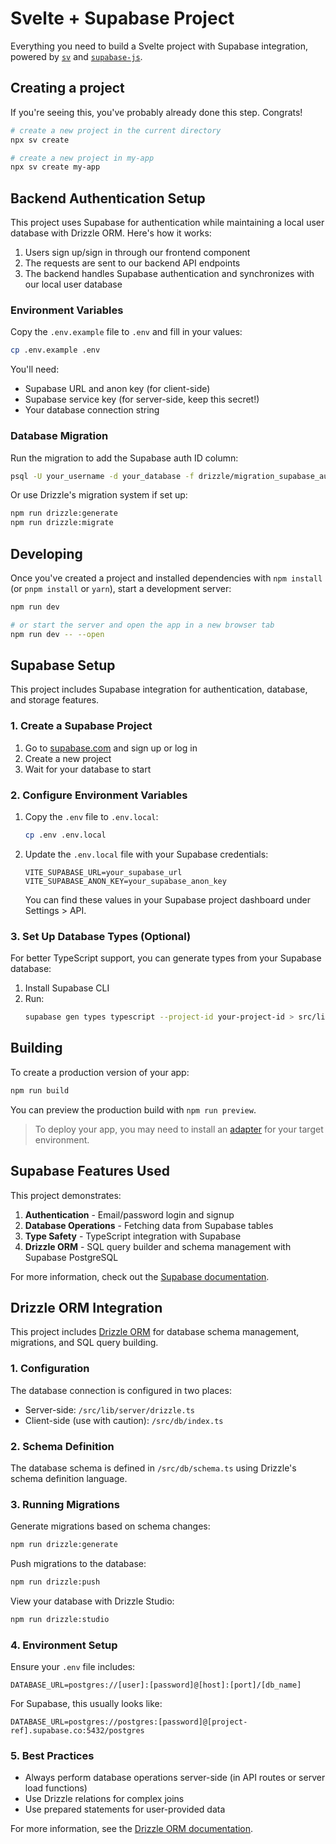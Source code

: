 # Svelte + Supabase Project

Everything you need to build a Svelte project with Supabase integration, powered by [`sv`](https://github.com/sveltejs/cli) and [`supabase-js`](https://github.com/supabase/supabase-js).

## Creating a project

If you're seeing this, you've probably already done this step. Congrats!

```bash
# create a new project in the current directory
npx sv create

# create a new project in my-app
npx sv create my-app
```

## Backend Authentication Setup

This project uses Supabase for authentication while maintaining a local user database with Drizzle ORM. Here's how it works:

1. Users sign up/sign in through our frontend component
2. The requests are sent to our backend API endpoints
3. The backend handles Supabase authentication and synchronizes with our local user database

### Environment Variables

Copy the `.env.example` file to `.env` and fill in your values:

```bash
cp .env.example .env
```

You'll need:
- Supabase URL and anon key (for client-side)
- Supabase service key (for server-side, keep this secret!)
- Your database connection string

### Database Migration

Run the migration to add the Supabase auth ID column:

```bash
psql -U your_username -d your_database -f drizzle/migration_supabase_auth_id.sql
```

Or use Drizzle's migration system if set up:

```bash
npm run drizzle:generate
npm run drizzle:migrate
```

## Developing

Once you've created a project and installed dependencies with `npm install` (or `pnpm install` or `yarn`), start a development server:

```bash
npm run dev

# or start the server and open the app in a new browser tab
npm run dev -- --open
```

## Supabase Setup

This project includes Supabase integration for authentication, database, and storage features.

### 1. Create a Supabase Project

1. Go to [supabase.com](https://supabase.com/) and sign up or log in
2. Create a new project
3. Wait for your database to start

### 2. Configure Environment Variables

1. Copy the `.env` file to `.env.local`:
   ```bash
   cp .env .env.local
   ```

2. Update the `.env.local` file with your Supabase credentials:
   ```
   VITE_SUPABASE_URL=your_supabase_url
   VITE_SUPABASE_ANON_KEY=your_supabase_anon_key
   ```
   
   You can find these values in your Supabase project dashboard under Settings > API.

### 3. Set Up Database Types (Optional)

For better TypeScript support, you can generate types from your Supabase database:

1. Install Supabase CLI
2. Run:
   ```bash
   supabase gen types typescript --project-id your-project-id > src/lib/supabase/types.ts
   ```

## Building

To create a production version of your app:

```bash
npm run build
```

You can preview the production build with `npm run preview`.

> To deploy your app, you may need to install an [adapter](https://svelte.dev/docs/kit/adapters) for your target environment.

## Supabase Features Used

This project demonstrates:

1. **Authentication** - Email/password login and signup
2. **Database Operations** - Fetching data from Supabase tables
3. **Type Safety** - TypeScript integration with Supabase
4. **Drizzle ORM** - SQL query builder and schema management with Supabase PostgreSQL

For more information, check out the [Supabase documentation](https://supabase.com/docs).

## Drizzle ORM Integration

This project includes [Drizzle ORM](https://orm.drizzle.team/) for database schema management, migrations, and SQL query building.

### 1. Configuration

The database connection is configured in two places:
- Server-side: `/src/lib/server/drizzle.ts`
- Client-side (use with caution): `/src/db/index.ts`

### 2. Schema Definition

The database schema is defined in `/src/db/schema.ts` using Drizzle's schema definition language.

### 3. Running Migrations

Generate migrations based on schema changes:

```bash
npm run drizzle:generate
```

Push migrations to the database:

```bash
npm run drizzle:push
```

View your database with Drizzle Studio:

```bash
npm run drizzle:studio
```

### 4. Environment Setup

Ensure your `.env` file includes:

```
DATABASE_URL=postgres://[user]:[password]@[host]:[port]/[db_name]
```

For Supabase, this usually looks like:

```
DATABASE_URL=postgres://postgres:[password]@[project-ref].supabase.co:5432/postgres
```

### 5. Best Practices

- Always perform database operations server-side (in API routes or server load functions)
- Use Drizzle relations for complex joins
- Use prepared statements for user-provided data

For more information, see the [Drizzle ORM documentation](https://orm.drizzle.team/docs/overview).
